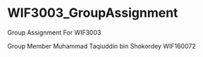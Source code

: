 # WIF3003_GroupAssignment
Group Assignment For WIF3003

Group Member
Muhammad Taqiuddin bin Shokordey WIF160072
